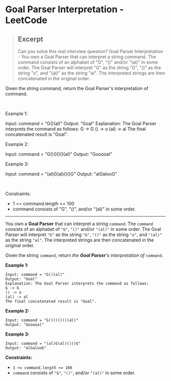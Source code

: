 # Goal Parser Interpretation - LeetCode

> ## Excerpt
> Can you solve this real interview question? Goal Parser Interpretation - You own a Goal Parser that can interpret a string command. The command consists of an alphabet of "G", "()" and/or "(al)" in some order. The Goal Parser will interpret "G" as the string "G", "()" as the string "o", and "(al)" as the string "al". The interpreted strings are then concatenated in the original order.

Given the string command, return the Goal Parser's interpretation of command.

 

Example 1:


Input: command = "G()(al)"
Output: "Goal"
Explanation: The Goal Parser interprets the command as follows:
G -> G
() -> o
(al) -> al
The final concatenated result is "Goal".


Example 2:


Input: command = "G()()()()(al)"
Output: "Gooooal"


Example 3:


Input: command = "(al)G(al)()()G"
Output: "alGalooG"


 

Constraints:

 * 1 <= command.length <= 100
 * command consists of "G", "()", and/or "(al)" in some order.

---
You own a **Goal Parser** that can interpret a string `command`. The `command` consists of an alphabet of `"G"`, `"()"` and/or `"(al)"` in some order. The Goal Parser will interpret `"G"` as the string `"G"`, `"()"` as the string `"o"`, and `"(al)"` as the string `"al"`. The interpreted strings are then concatenated in the original order.

Given the string `command`, return _the **Goal Parser**'s interpretation of_ `command`.

**Example 1:**

```
Input: command = "G()(al)"
Output: "Goal"
Explanation: The Goal Parser interprets the command as follows:
G -> G
() -> o
(al) -> al
The final concatenated result is "Goal".

```

**Example 2:**

```
Input: command = "G()()()()(al)"
Output: "Gooooal"

```

**Example 3:**

```
Input: command = "(al)G(al)()()G"
Output: "alGalooG"

```

**Constraints:**

-   `1 <= command.length <= 100`
-   `command` consists of `"G"`, `"()"`, and/or `"(al)"` in some order.
